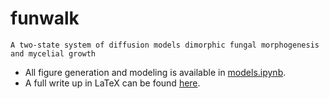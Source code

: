 # funwalk

    A two-state system of diffusion models dimorphic fungal morphogenesis and mycelial growth
    
* All figure generation and modeling is available in [models.ipynb](https://github.com/cameronmartino/funwalk/blob/master/models.ipynb). 
* A full write up in LaTeX can be found [here](https://github.com/cameronmartino/funwalk/tree/master/ms).
